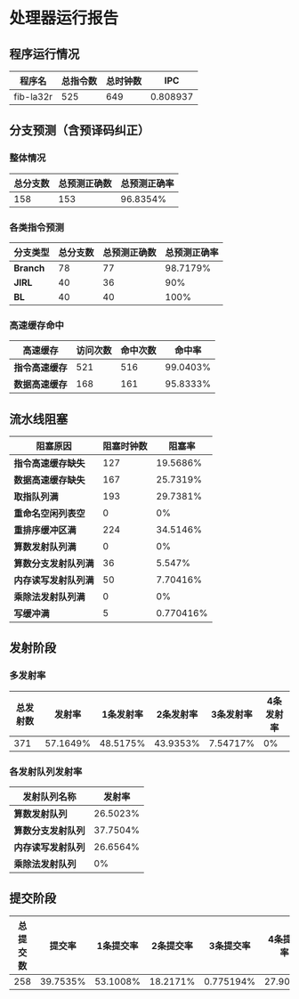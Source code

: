 # 处理器运行报告
## 程序运行情况
|程序名|总指令数|总时钟数|IPC|
|---|---|---|---|
|fib-la32r|525|649|0.808937|

## 分支预测（含预译码纠正）
### 整体情况
|总分支数|总预测正确数|总预测正确率|
|---|---|---|
|158|153|96.8354%|

### 各类指令预测
|分支类型|总分支数|总预测正确数|总预测正确率|
|---|---|---|---|
|**Branch**| 78 | 77 | 98.7179%|
|**JIRL**| 40 | 36 | 90%|
|**BL**| 40 | 40 | 100%|

### 高速缓存命中
|高速缓存|访问次数|命中次数|命中率|
|---|---|---|---|
|**指令高速缓存**| 521 | 516 | 99.0403%|
|**数据高速缓存**| 168 | 161 | 95.8333%|
## 流水线阻塞
|阻塞原因|阻塞时钟数|阻塞率|
|---|---|---|
|**指令高速缓存缺失**| 127 | 19.5686%|
|**数据高速缓存缺失**| 167 | 25.7319%|
|**取指队列满**| 193 | 29.7381%|
|**重命名空闲列表空**|0 | 0%|
|**重排序缓冲区满**|224 | 34.5146%|
|**算数发射队列满**|0 | 0%|
|**算数分支发射队列满**|36 | 5.547%|
|**内存读写发射队列满**|50 | 7.70416%|
|**乘除法发射队列满**|0 | 0%|
|**写缓冲满**|5 | 0.770416%|

## 发射阶段
### 多发射率
|总发射数|发射率|1条发射率|2条发射率|3条发射率|4条发射率|
|---|---|---|---|---|---|
|371|57.1649%|48.5175%|43.9353%|7.54717%|0%|

### 各发射队列发射率
|发射队列名称|发射率|
|---|---|
|**算数发射队列**|26.5023%|
|**算数分支发射队列**|37.7504%|
|**内存读写发射队列**|26.6564%|
|**乘除法发射队列**|0%|

## 提交阶段
|总提交数|提交率|1条提交率|2条提交率|3条提交率|4条提交率|
|---|---|---|---|---|---|
|258|39.7535%|53.1008%|18.2171%|0.775194%|27.907%|

